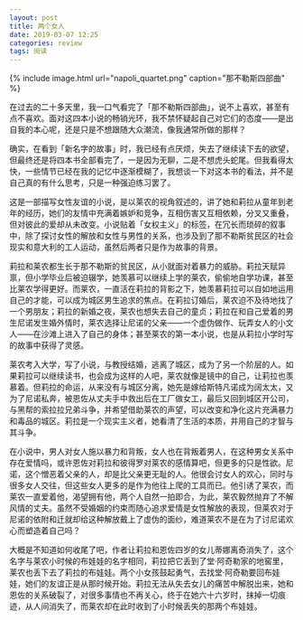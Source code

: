 ```yaml
---
layout: post
title: 两个女人
date: 2019-03-07 12:25
categories: review
tags: 阅读
---
```


{% include image.html url="napoli_quartet.png" caption="那不勒斯四部曲" %} 

在过去的二十多天里，我一口气看完了「那不勒斯四部曲」，说不上喜欢，甚至有点不喜欢。面对这四本小说的畅销光环，我不禁怀疑起自己对它们的态度——是出自我的本心呢，还是只是不想跟随大众潮流，像我通常所做的那样？

确实，在看到「新名字的故事」时，我已经有点厌烦，失去了继续读下去的欲望，但最终还是将四本书全部看完了，一是因为无聊，二是不想虎头蛇尾。但我看得太快，一些情节已经在我的记忆中逐渐模糊了，我想谈一下对这本书的看法，并不是自己真的有什么思考，只是一种强迫练习罢了。

这是一部描写女性友谊的小说，是以莱农的视角叙述的，讲了她和莉拉从童年到老年的经历，她们的友情中充满着嫉妒和竞争，互相伤害又互相依赖，分叉又重叠，但对彼此的爱却从未改变。小说贴着「女权主义」的标签，在冗长而琐碎的叙事中，除了探讨女性的解放和女性与男性的关系，也涉及到了那不勒斯贫民区的社会现实和意大利的工人运动，虽然后两者只是作为故事的背景。

莉拉和莱农都生长于那不勒斯的贫民区，从小就面对着暴力的威胁。莉拉天赋异禀，但小学毕业后被迫辍学，她羡慕可以继续上学的莱农，偷偷地自学功课，甚至比莱农学得更好。而莱农，一直活在莉拉的背影之下，她羡慕莉拉可以自如地运用自己的才能，可以成为城区男生追求的焦点。在莉拉订婚后，莱农迫不及待地找了一个男朋友；莉拉的新婚之夜，莱农也想失去自己的童贞；莉拉在和自己爱着的男生尼诺发生婚外情时，莱农选择让尼诺的父亲——一个虚伪做作、玩弄女人的小文人——在沙滩上进入了自己的身体；甚至莱农的第一本小说，也是从莉拉小学时写的故事中获得了灵感。

莱农考入大学，写了小说，与教授结婚，逃离了城区，成为了另一个阶层的人。如果莉拉可以继续读书，也会成为这样的人吧，莱农就像是镜中的自己，让莉拉也羡慕着。但莉拉的命运，从来没有与城区分离，她先是嫁给斯特凡诺成为阔太太，又为了尼诺私奔，被恩佐从丈夫手中救出后在工厂做女工，最后又回到城区开公司，与黑帮的索拉拉兄弟斗争，并希望借助莱农的声望，可以改变和净化这片充满暴力和毒品的城区。莉拉是一个现实主义者，她看清了生活的本质，并用自己的才智与其斗争。

在小说中，男人对女人施以暴力和背叛，女人也在背叛着男人，在这种男女关系中存在爱情吗，或许恩佐对莉拉和彼得罗对莱农的感情算吧，但更多的只是性欲。尼诺，这个憎恶着父亲的人，却是比父亲更无耻的人。他很会讨女人的欢心，同时与很多女人交往，但这些女人更多的是作为他往上爬的工具而已。他引诱了莱农，而莱农一直爱着他，渴望拥有他，两个人自然一拍即合，为此，莱农毅然抛弃了不解风情的丈夫。虽然不受婚姻的约束而随心追求爱情是女性解放的表现，但莱农对于尼诺的依附和迁就却给这种解放戴上了虚伪的面纱，难道莱农不是在为了讨尼诺欢心而塑造着自己吗？

大概是不知道如何收尾了吧，作者让莉拉和恩佐四岁的女儿蒂娜离奇消失了，这个名字与莱农小时候的布娃娃的名字相同，莉拉把它丢到了堂·阿奇勒家的地窖里，莱农也丢下去了莉拉的布娃娃。两个小女孩鼓起勇气，去找堂·阿奇勒要回布娃娃，她们的友谊正是从那时候开始。莉拉无法从失去女儿的痛苦中解脱出来，她和恩佐的关系破裂了，对很多事情也不再关心，终于在她六十六岁时，抹掉一切痕迹，从人间消失了，而莱农却在此时收到了小时候丢失的那两个布娃娃。